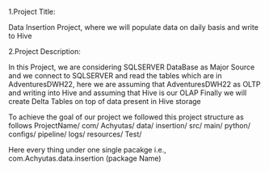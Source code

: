 1.Project Title: 

Data Insertion Project, where we will populate data on daily basis and write to Hive

2.Project Description:

In this Project, we are considering SQLSERVER DataBase as Major Source and we connect to SQLSERVER and read the tables which are in AdventuresDWH22, here we are assuming that AdventuresDWH22 as OLTP and writing into Hive and assuming that Hive is our OLAP
Finally we will create Delta Tables on top of data present in Hive storage

To achieve the goal of our project we followed this project structure as follows 
ProjectName/
  com/
     Achyutas/
         data/
          insertion/
                 src/
                  main/
                    python/
                       configs/
                       pipeline/
                       logs/
                       resources/
                 Test/

Here every thing under one single pacakge i.e., com.Achyutas.data.insertion (package Name)

